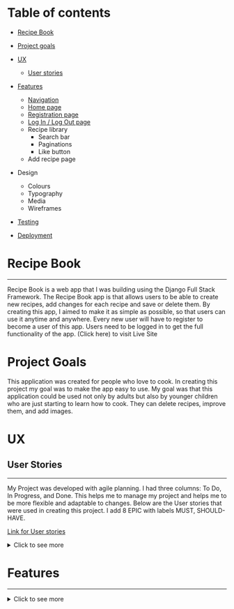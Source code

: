 # Table of contents

  * [Recipe Book](#recipe-book)
  * [Project goals](#project-goals)
  * [UX](#ux)
     * [User stories](#user-stories)
  
  * [Features ](#features)
      * [Navigation](#navigation-bar)
      * [Home page](#home-page)
      * [Registration page](#registration-page)
      * [Log In / Log Out page](#registration-page)
      * Recipe library
         * Search bar 
         * Paginations  
         * Like button
      * Add recipe page
  * Design
     * Colours
     * Typography
     * Media
     * Wireframes
  * [Testing](#)  
  * [Deployment](#deployment) 
# Recipe Book 
*** 
Recipe Book is a web app that I was building using the Django Full Stack Framework. The Recipe Book app is that allows users to be able to create new recipes, add changes for each recipe and save or delete them. By creating this app, I aimed to make it as simple as possible, so that users can use it anytime and anywhere. Every new user will have to register to become a user of this app. Users need to be logged in to get the full functionality of the app. 
(Click here) to visit Live Site

# Project Goals

This application was created for people who love to cook. In creating this project my goal was to make the app easy to use. My goal was that this application could be used not only by adults but also by younger children who are just starting to learn how to cook. They can delete recipes, improve them, and add images.

# UX
 ## User Stories 
 ***

My Project was developed with agile planning. I had three columns: To Do, In Progress, and Done. This helps me to manage my project and helps me to be more flexible and adaptable to changes.
Below are the User stories that were used in creating this project. I add 8 EPIC with labels MUST, SHOULD-HAVE.

[Link for User stories](https://github.com/Aliona83/project4--test/issues)

<details>
<summary>Click to see more</summary>

1 EPIC - Home Page and Navigation Bar

    * As a Site User I can easily navigate around the site so that I can view different pages. As a Site User, I want to see a home page with basic information about the app.
2 EPIC - Account registration 

    * As a Site User I want to be able to create an account and log in into my app with my username and password.

3 EPIC - Add CRUD functionality

    * As a Site User I want to add recipes.
    * As a Site User I want to update recipes.
    * As a Site User I want to delete recipes from my recipe page. 

4 EPIC - Create Recipe Form 

   * As a Site User I want to have a recipe form where I will be able to add all ingredients, and instructions, sort by meal type and be able to add an image of the recipe.

5 EPIC - Recipe page
    
   * As a Site User I want to have a separate page where I will be able to see all recipes that I save.

6 EPIC - Pagination 

   * As a Site User I want to see a number of pages in recipe page. 

7 EPIC - Search Bar 
   
   * As a Site User I want to be able search my recipes by ingredients and by type of meals(breakfast, lunch and dinner)
</details>

# Features  
  ***
<details>
<summary>Click to see more</summary>

 ## Navigation Bar
 ![](./readmeImages/navigationBar.png)

 The navigation menu consists of Logo, register and Log In. The App logo was created by Canvas and is a simple Chef's cap with the text Recipe App. By clicking on the Logo, user can always return to the Home page. 
 If the User is new, he will have to register, and if the User already exists, he can easily Log In to his recipe page. When User Log in, some links on the navigation bar will change, and the user will be able to see the recipe library, add a new recipe and Log Out. Once User logged In it will see welcome back text with his name. 

 ![](./readmeImages/navigationaBarToRegister.png)

 Also on the small screen the navigation menu will be changed to the burger menu which shows all the navigation links.
 ![](./readmeImages/navigationMobile.png)

 ## Home Page
![](./readmeDocumentation/screenshot/homePage.png)
 The home page has a welcome message and a short description of the application. At the bottom are three bright images of a recipe with the small guide on what users can do with this app.
 ## Registration page
  
Django allauth was installed and used to create the Sign-Up, Login, and Log Out functionality and pages
   * Sign UP

The user has to fill up the fields in the registration form: username, email, and password. If the User already exists they can click on the top page Sign In button, and will be transferred to the log-in form.
 ![](./readmeDocumentation/screenshot/registrationForm.png)
   * Log In

Log in form is similar to Sign up, only has a few fields username and a password. If the User forgotten to register as a new user,on the top of the Sign Up page there is a Sign Up link were the user can Sign Up. 
 ![](./readmeDocumentation/screenshot/logIn.png)
   * Success/unsuccess messages 

Success messages inform the user if they already have an account, enter the wrong password or username or enter the short password by creating a new account user.
 ![](./readmeDocumentation/screenshot/userAlreadyExist.png)
 ![](./readmeDocumentation/screenshot/wrongPassword.png)
 ![](./readmeDocumentation/screenshot/passwordTooShort.png)

 ## Recipe library

   * Search Bar
   ![](./readmeDocumentation/screenshot/searchBar.png)

   * Pagination
    ![](./readmeDocumentation/screenshot/pagination.png)

   * Like button
    ![](./readmeDocumentation/screenshot/like.png)
1
 ## Add Recipe page

## Testing !!!!(change link)

Details of all testing done can be viewed in depth in the [Testing.md](https://github.com/Aliona83/project4--test/tree/main/readmeDocumentation/screenshot) document. 
 # Deployment

Heroku's Hosting Service
1. Login or create an account at Heroku.
2. On the homepage you select the 'New' button and then select 'Create New App' from the drop-down.
3. Give your app a unique name and choose your relevant region.
4. In the 'Settings' tab of your app select 'Reveal Config Vars'.
5. Add a value for 'SECRET_KEY' connecting to your django environment.
6. Add a value for 'DATABASE_URL' connecting to your postgreSQL database.
7. Add a value for 'ClOUDINARY_URL' connecting to cloudinary's cloud hosting service for media.
8. Proceed down to the 'Buildpack' section and select 'Add buildpack' before choosing Python and 'Save Changes'.
9. Back at the top of the page select the 'Deploy' tab.
10. Select GitHub as preferred deployment method, confirm connecting to Github if not automatic.
11. Connect to your relevant repository on GitHub.
12. You can now select either 'Automatic Deployment' for deployment on every push to GiHub or 'Manual Deployment' for only when you press this button.

Final Deployment
1. Create a runtime.txt python-3.8.13.
2. Ensure a procfile is created with the following web: gunicorn projectnamehere.wsgi.
3. Ensure DEBUG = False in settings.py.

To Clone
You can clone this project by executing the following:
1. Open this project on GitHub here.
2. You will be provided with three options to choose from, HTTPS, SSH or GitHub CLI, click clipboard in order to copy.
3. Once selected, the forked project will be in your repositories.
4. Open up a new terminal.
5. Adjust the current directory to be the location you wish the cloned directory to be.
6. Type 'git clone' and paste the URL copied above in step 2.
7. Hit 'Enter' and the project will be successfully cloned.

To Fork
1. Open this project on GitHub here.
2. The fork button is found at the top of the page.
3. The forked project will be in your repositories.

## Technologies Used
* Git Used for version control alongside GitHub.
* GitHub Used in conjunction with Gitpod as the code editor, to store the project and utilise git version control.
* Heroku Used to deploy and host the finished product.
* Cloudinary Used as cloud based storage, storing any submitted media in the deployed application.
* ElephantSQL Used to host the PostgreSQL database for the application.
* W3C - HTMLUsed to validate all HTML code.
* W3C - CSS Used to validate all CSS code.
* CI PEP8 Testing Used to validate all Python code.
* Google Fonts Used to provide the fonts used in application styling.
* Bootstrap Used to aid implementation of styling and responsiveness.
* Fontawesome Used to implement effective icons.
* Google Chrome Dev Tools Used during the development to debug and test responsiveness.
* Balsamiq Used to build both the database schema diagram and design wireframes.
     
## Credits    
* Stack Overflow
* bbcgoodfood
* 